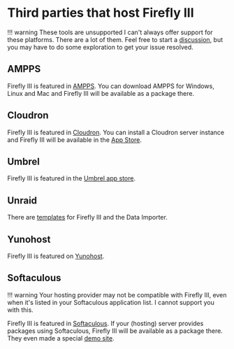 # Third parties that host Firefly III

!!! warning These tools are unsupported
    I can't always offer support for these platforms. There are a lot of them. Feel free to start a [discussion](https://github.com/orgs/firefly-iii/discussions), but you may have to do some exploration to get your issue resolved.

## AMPPS

Firefly III is featured in [AMPPS](https://www.ampps.com/). You can download AMPPS for Windows, Linux and Mac and Firefly III will be available as a package there.

## Cloudron

Firefly III is featured in [Cloudron](https://cloudron.io/). You can install a Cloudron server instance and Firefly III will be available in the [App Store](https://cloudron.io/store/org.fireflyiii.cloudronapp.html).

## Umbrel

Firefly III is featured in the [Umbrel app store](https://umbrel.com/).

## Unraid

There are [templates](https://forums.unraid.net/topic/124146-support-smartphonelover-firefly-iii-data-importer/) for Firefly III and the Data Importer.

## Yunohost

Firefly III is featured on [Yunohost](https://apps.yunohost.org/app/firefly-iii).

## Softaculous

!!! warning
    Your hosting provider may not be compatible with Firefly III, even when it's listed in your Softaculous application list. I cannot support you with this.

Firefly III is featured in [Softaculous](https://softaculous.com/). If your (hosting) server provides packages using Softaculous, Firefly III will be available as a package there. They even made a special [demo site](http://www.softaculous.com/softaculous/apps/others/Firefly_III).

